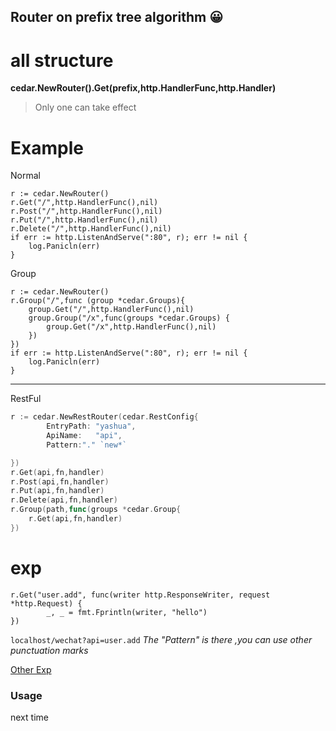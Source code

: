 Router on prefix tree algorithm 😀  
---
# all structure
**cedar.NewRouter().Get(prefix,http.HandlerFunc,http.Handler)**
> Only one can take effect
# Example
Normal
```
r := cedar.NewRouter()
r.Get("/",http.HandlerFunc(),nil)
r.Post("/",http.HandlerFunc(),nil)
r.Put("/",http.HandlerFunc(),nil)
r.Delete("/",http.HandlerFunc(),nil)
if err := http.ListenAndServe(":80", r); err != nil {
	log.Panicln(err)
}
```
Group
```
r := cedar.NewRouter()
r.Group("/",func (group *cedar.Groups){
    group.Get("/",http.HandlerFunc(),nil)
    group.Group("/x",func(groups *cedar.Groups) {
        group.Get("/x",http.HandlerFunc(),nil)
    })
})
if err := http.ListenAndServe(":80", r); err != nil {
	log.Panicln(err)
}
```
---
RestFul 
```go
r := cedar.NewRestRouter(cedar.RestConfig{
		EntryPath: "yashua",
		ApiName:   "api",
        Pattern:"." `new*`

})
r.Get(api,fn,handler)
r.Post(api,fn,handler)
r.Put(api,fn,handler)
r.Delete(api,fn,handler)
r.Group(path,func(groups *cedar.Group{
    r.Get(api,fn,handler)
})
```
# exp
```
r.Get("user.add", func(writer http.ResponseWriter, request *http.Request) {
 		_, _ = fmt.Fprintln(writer, "hello")
})
```
`localhost/wechat?api=user.add`  *The "Pattern" is there ,you can use other  punctuation marks*

[Other Exp](https://github.com/tungyao/cedar/blob/master/test/route_test.go)

### Usage
next time
